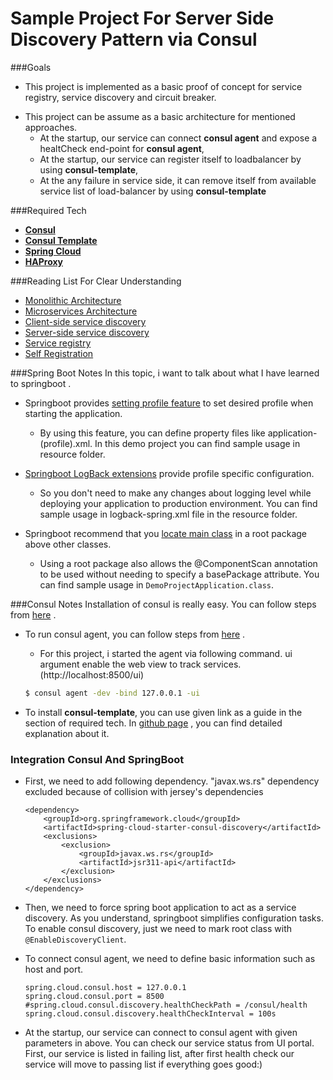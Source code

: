 # Sample Project For Server Side Discovery Pattern via Consul

###Goals

*   This project is implemented as a basic proof of concept for service registry, service discovery and circuit breaker.
 -  This project can be assume as a basic architecture for mentioned approaches.
      -   At the startup, our service can connect **consul agent** and expose a healtCheck end-point for **consul agent**, 
      -   At the startup, our service can register itself to loadbalancer by using **consul-template**,
      -   At the any failure in service side, it can remove itself from available service list of load-balancer by using **consul-template**


###Required Tech  
*  [ **Consul**]((https://www.consul.io/downloads.html)) 
*   [**Consul Template**]((https://github.com/hashicorp/consul-template)) 
*   [**Spring Cloud**]((http://projects.spring.io/spring-cloud/)) 
*   [**HAProxy**](http://www.haproxy.org/) 

###Reading List For Clear Understanding
*   [Monolithic Architecture](http://microservices.io/patterns/monolithic.html)
*   [Microservices Architecture](http://microservices.io/patterns/microservices.html)
*   [Client-side service discovery](http://microservices.io/patterns/client-side-discovery.html)
*   [Server-side service discovery](http://microservices.io/patterns/server-side-discovery.html)
*   [Service registry](http://microservices.io/patterns/service-registry.html)
*   [Self Registration](http://microservices.io/patterns/self-registration.html)
     
        
###Spring Boot Notes
   In this topic, i want to talk about what I have learned to springboot .
   
 -  Springboot provides [setting profile feature](http://docs.spring.io/spring-boot/docs/current/reference/html/boot-features-profiles.html) to set desired profile when starting the application.
    
    -   By using this feature, you can define property files like application-(profile).xml.
    In this demo project you can find sample usage in resource folder.
     
 -  [Springboot LogBack extensions](http://docs.spring.io/spring-boot/docs/current/reference/html/boot-features-logging.html#boot-features-logback-extensions) provide profile specific configuration.
  
    -   So you don't need to make any changes about logging level while deploying your application to production environment.
    You can find sample usage in logback-spring.xml file in the resource folder.
    
 -  Springboot recommend that you [locate main class](http://docs.spring.io/spring-boot/docs/current/reference/html/using-boot-structuring-your-code.html#using-boot-locating-the-main-class) in a root package above other classes.
    
    -   Using a root package also allows the @ComponentScan annotation to be used without needing to specify a basePackage attribute.
    You can find sample usage in `DemoProjectApplication.class`.
    
###Consul Notes 
   Installation of consul is really easy. You can follow steps from [here](https://www.consul.io/intro/getting-started/install.html) .
   
 -  To run consul agent, you can follow steps from [here](https://www.consul.io/intro/getting-started/agent.html) .
      
    - For this project, i started the agent via following command.  ui argument enable the web view to track services.(http://localhost:8500/ui)
    ```sh
    $ consul agent -dev -bind 127.0.0.1 -ui
    ```
    
 -  To install **consul-template**, you can use given link as a guide in the section of required tech. 
 In [github page](https://github.com/hashicorp/consul-template#consul-template) , you can find detailed explanation about it.
 
### Integration Consul And SpringBoot
    
  - First, we need to add following dependency. "javax.ws.rs" dependency excluded because of collision with jersey's dependencies
  
        <dependency>
            <groupId>org.springframework.cloud</groupId>
            <artifactId>spring-cloud-starter-consul-discovery</artifactId>
            <exclusions>
                <exclusion>
                    <groupId>javax.ws.rs</groupId>
                    <artifactId>jsr311-api</artifactId>
                </exclusion>
            </exclusions>
        </dependency>

  - Then, we need to force spring boot application to act as a service discovery. As you understand, springboot simplifies configuration tasks.
   To enable consul discovery, just we need to mark root class with `@EnableDiscoveryClient`.
   
  - To connect consul agent, we need to define basic information such as host and port.    
   
        spring.cloud.consul.host = 127.0.0.1
        spring.cloud.consul.port = 8500
        #spring.cloud.consul.discovery.healthCheckPath = /consul/health
        spring.cloud.consul.discovery.healthCheckInterval = 100s
  - At the startup, our service can connect to consul agent with given parameters in above. You can check our service status from UI portal.
  First, our service is listed in failing list, after first health check our service will move to passing list if everything goes good:)
   
   
     
   
 
 
    
    
    
 
 
   
    